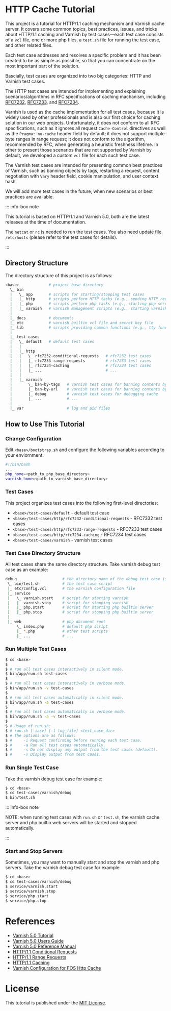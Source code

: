 # HTTP Cache Tutorial #
This project is a tutorial for HTTP/1.1 caching mechanism and Varnish cache
server. It covers some common topics, best practices, issues, and tricks about
HTTP/1.1 caching and Varnish by test cases—each test case consists of a `vcl`
file, one or more php files, a `test.sh` file for running the test case, and
other related files.

Each test case addresses and resolves a specific problem and it has been created
to be as simple as possible, so that you can concentrate on the most important
part of the solution.

Bascially, test cases are organized into two big categories: HTTP and Varnish
test cases.

The HTTP test cases are intended for implementing and explaining
scenarios/algorithms in RFC specifications of caching machanism, including
[RFC7232][5], [RFC7233][6], and [RFC7234][7].

Varnish is used as the cache implementation for all test cases, because it is
widely used by other professionals and is also our first choice for caching
solution in our web projects. Unfortunately, it does not conform to all RFC
specifications, such as it ignores all request `Cache-Control` directives as
well as the `Pragma: no-cache` header field by default; it does not support
multiple byte ranges in range request; it does not conform to the algorithm,
recommended by RFC, when generating a heuristic freshness lifetime. In other to
present those scenarios that are not supported by Varnish by default, we
developed a custom `vcl` file for each such test case.

The Varnish test cases are intended for presenting common best practices of
Varnish, such as banning objects by tags, restarting a request, content
negotiation with `Vary` header field, cookie manipulation, and user context
hash.

We will add more test cases in the future, when new scenarios or best practices
are available.

::: info-box note

This tutorial is based on HTTP/1.1 and Varnish 5.0, both are the latest releases
at the time of documentation.

The `netcat` or `nc` is needed to run the test cases. You also need update
file `/etc/hosts` (please refer to the test cases for details).

:::

## Directory Structure ##

The directory structure of this project is as follows:

```bash
<base>             # project base directory
  \_ bin
  |   \_ app       # scripts for starting/stopping test cases
  |   |_ http      # scripts perform HTTP tasks (e.g., sending HTTP requests).
  |   |_ php       # scripts perform php tasks (e.g., starting php server).
  |   |_ varnish   # varnish management scripts (e.g., starting varnish server).
  |
  |_ docs          # documents
  |_ etc           # varnish builtin vcl file and secret key file
  |_ lib           # scripts providing common functions (e.g., tty functions).
  |
  |_ test-cases
  |   \_ default   # default test cases
  |   |
  |   |_ http
  |   |   \_ rfc7232-conditional-requests   # rfc7232 test cases
  |   |   |_ rfc7233-range-requests         # rfc7233 test cases
  |   |   |_ rfc7234-caching                # rfc7234 test cases
  |   |   |_ ...                            # ...
  |   |
  |   |_ varnish
  |       \_ ban-by-tags   # varnish test cases for banning contents by tags
  |       |_ ban-by-url    # varnish test cases for banning contents by url
  |       |_ debug         # varnish test cases for debugging cache
  |       |_ ...           # ...
  |
  |_ var                   # log and pid files

```

## How to Use This Tutorial ##

### Change Configuration ###

Edit `<base>/bootstrap.sh` and configure the following variables according to your
enviornment:

```bash
#!/bin/bash
...
php_home=<path_to_php_base_directory>
varnish_home=<path_to_varnish_base_directory>

```

### Test Cases ###

This project organizes test cases into the following first-level directories: 

* `<base>/test-cases/default` - default test case
* `<base>/test-cases/http/rfc7232-conditional-requests` - RFC7332 test cases
* `<base>/test-cases/http/rfc7233-range-requests` - RFC7233 test cases
* `<base>/test-cases/http/rfc7234-caching` - RFC7234 test cases
* `<base>/test-cases/varnish` - varnish test cases

### Test Case Directory Structure ###

All test cases share the same directory structure. Take varnish debug test case as an example:

```bash
debug                    # the directory name of the debug test case is "debug"
 \_ bin/test.sh          # the test case script
 |_ etc/config.vcl       # the varnish configuration file
 |_ service
 |   \_ varnish.start    # script for starting varnish
 |   |_ varnish.stop     # script for stopping varnish
 |   |_ php.start        # script for starting php builtin server
 |   |_ php.stop         # script for stopping php builtin server
 |
 |_ web                  # php document root
     \_ index.php        # default php script
     |_ *.php            # other test scripts
     |_ ...              # ...

```

### Run Multiple Test Cases ###

```bash
$ cd <base>
$
$ # run all test cases interactively in silent mode.
$ bin/app/run.sh test-cases
$
$ # run all test cases interactively in verbose mode.
$ bin/app/run.sh -v test-cases 
$
$ # run all test cases automatically in silent mode.
$ bin/app/run.sh -a test-cases
$
$ # run all test cases automatically in verbose mode.
$ bin/app/run.sh -a -v test-cases
$
$ # Usage of run.sh:
$ # run.sh [-iasv] [-l log_file] <test_case_dir>
$ # The options are as follows:
$ #     -i Request confirming before running each test case.
$ #     -a Run all test cases automatically.
$ #     -s Do not display any output from the test cases (default).
$ #     -v Display output from test cases.
```

### Run Single Test Case ###

Take the varnish debug test case for example:
```bash
$ cd <base>
$ cd test-cases/varnish/debug
$ bin/test.sh
```

::: info-box note

NOTE: when running test cases with `run.sh` or `test.sh`, the varnish cache
server and php builtin web servers will be started and stopped automatically.

:::

### Start and Stop Servers ###
Sometimes, you may want to manually start and stop the varnish and php servers.
Take the varnish debug test case for example:
```bash
$ cd <base>
$ cd test-cases/varnish/debug
$ service/varnish.start
$ service/varnish.stop
$ service/php.start
$ service/php.stop
```

# References #
* [Varnish 5.0 Tutorial][2]
* [Varnish 5.0 Users Guide][3]
* [Varnish 5.0 Reference Manual][4]
* [HTTP/1.1 Conditional Requests][5]
* [HTTP/1.1 Range Requests][6]
* [HTTP/1.1 Caching][7]
* [Varnish Configuration for FOS Http Cache][8]

[1]: https://opensource.org/licenses/MIT "The MIT License (MIT)"
[2]: https://www.varnish-cache.org/docs/trunk/tutorial/index.html "Varnish 5.0 Tutorial"
[3]: https://www.varnish-cache.org/docs/trunk/users-guide/ "Varnish 5.0 Users Guide"
[4]: https://www.varnish-cache.org/docs/trunk/reference/index.html "Varnish 5.0 Reference Manual"
[5]: https://tools.ietf.org/html/rfc7232 "HTTP/1.1 Conditional Requests"
[6]: https://tools.ietf.org/html/rfc7233 "HTTP/1.1 Range Requests"
[7]: https://tools.ietf.org/html/rfc7234 "HTTP/1.1 Caching"
[8]: http://foshttpcache.readthedocs.io/en/stable/proxy-configuration.html#proxy-configuration "Varnish Configuration for FOS Http Cache"

# License #
This tutorial is published under the [MIT License][1].
